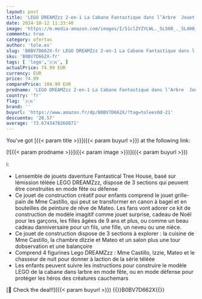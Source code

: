 ```yaml
---
layout: post
title: 'LEGO DREAMZzz 2-en-1 La Cabane Fantastique dans l’Arbre  Jouet à Construire de 2 Façons avec Mme Castillo  Izzie  Mateo et les Minifigurines du Chasseur de la Nuit Jeu Imaginatif sur la Série TV 71461'
date: 2024-10-12 11:33:40
image: 'https://m.media-amazon.com/images/I/51clZYZYLWL._SL500_._SL400_.jpg'
comments: true
category: ofertas
author: 'tole.es'
slug: 'B0BV7D662X-fr LEGO DREAMZzz 2-en-1 La Cabane Fantastique dans l’Arbre...'
sku: 'B0BV7D662X-fr'
tags: [ 'lego','🇫🇷', ]
actualPrice: 74.99 EUR
currency: EUR
price: 74.99
comparePrice: 104.99 EUR
prodname: 'LEGO DREAMZzz 2-en-1 La Cabane Fantastique dans l’Arbre  Jouet à Construire de 2 Façons avec Mme Castillo  Izzie  Mateo et les Minifigurines du Chasseur de la Nuit Jeu Imaginatif sur la Série TV 71461'
country: 'fr'
flag: '🇫🇷'
brand: ''
buyurl: 'https://www.amazon.fr/dp/B0BV7D662X/?tag=tolees0d-21'
descuento: '28.57'
average: '73.6743478260871'
---
```


You've got [{{< param title >}}]({{< param buyurl >}}) at the following link:

[![{{< param prodname >}}]({{< param image >}})]({{< param buyurl >}})

ℹ️:

- Lensemble de jouets daventure Fantastical Tree House, basé sur lémission téléée LEGO DREAMZzz, dispose de 3 sections qui peuvent être construites en mode fête ou défense
- Ce jouet de construction créatif pour enfants comprend le jouet grille-pain de Mme Castillo, qui peut se transformer en canon à bagel et en bouteilles de peinture de rêve de Mateo. Les fans vont adorer ce kit de construction de modèle imagitif comme jouet surprise, cadeau de Noël pour les garçons, les filles âgées de 9 ans et plus, ou comme un beau cadeau danniversaire pour un fils, une fille, un neveu ou une nièce.
- Ce jouet de construction dispose de 3 sections à explorer : la cuisine de Mme Castillo, la chambre dIzzie et Mateo et un salon plus une tour dobservation et une balançoire
- Comprend 4 figurines Lego DREAMZzz : Mme Castillo, Izzie, Mateo et le chasseur de nuit pour donner à laction de la série téléée
- Les enfants peuvent suivre les instructions pour construire le modèle LEGO de la cabane dans larbre en mode fête, ou en mode défense pour protéger les héros des créatures cauchemars

[🛒 Check the deal!!]({{< param buyurl >}})
{{<world>}}B0BV7D662X{{</world>}}
